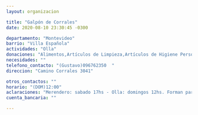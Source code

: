 ```yaml
---
layout: organizacion

title: "Galpón de Corrales"
date: 2020-08-10 23:30:45 -0300

departamento: "Montevideo"
barrio: "Villa Española"
actividades: "Olla"
donaciones: "Alimentos,Artículos de Limpieza,Artículos de Higiene Personal"
necesidades: ""
telefono_contacto: "(Gustavo)096762350  "
direccion: "Camino Corrales 3041"

otros_contactos: ""
horario: "(DOM)12:00"
aclaraciones: "Merendero: sabado 17hs - Olla: domingos 12hs. Forman parte de una coordinadora de ollas populares del barrio pero no sòlo. Coordinan los recursos. También tienen contacto con el PIT - CNT."
cuenta_bancaria: ""

---
```

